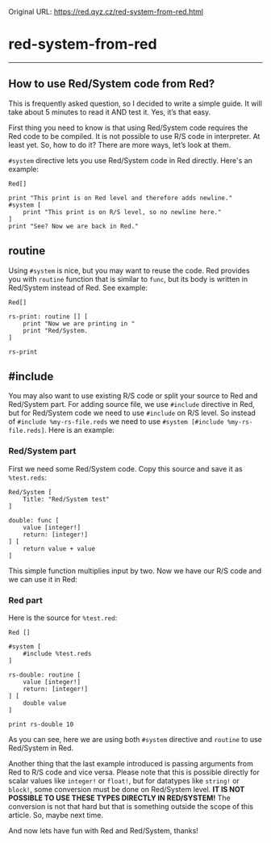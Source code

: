 Original URL: <https://red.qyz.cz/red-system-from-red.html>

# red-system-from-red

* * *

## How to use Red/System code from Red?

This is frequently asked question, so I decided to write a simple guide. It will take about 5 minutes to read it AND test it. Yes, it’s that easy.

First thing you need to know is that using Red/System code requires the Red code to be compiled. It is not possible to use R/S code in interpreter. At least yet. So, how to do it? There are more ways, let’s look at them.

`#system` directive lets you use Red/System code in Red directly. Here's an example:

```
Red[]

print "This print is on Red level and therefore adds newline."
#system [
    print "This print is on R/S level, so no newline here."
]
print "See? Now we are back in Red."
```

## routine

Using `#system` is nice, but you may want to reuse the code. Red provides you with `routine` function that is similar to `func`, but its body is written in Red/System instead of Red. See example:

```
Red[]

rs-print: routine [] [
    print "Now we are printing in "
    print "Red/System.
]

rs-print
```

## #include

You may also want to use existing R/S code or split your source to Red and Red/System part. For adding source file, we use `#include` directive in Red, but for Red/System code we need to use `#include` on R/S level. So instead of `#include %my-rs-file.reds` we need to use `#system [#include %my-rs-file.reds]`. Here is an example:

### Red/System part

First we need some Red/System code. Copy this source and save it as `%test.reds`:

```
Red/System [
    Title: "Red/System test"
]

double: func [
    value [integer!]
    return: [integer!]
] [
    return value + value
]
```

This simple function multiplies input by two. Now we have our R/S code and we can use it in Red:

### Red part

Here is the source for `%test.red`:

```
Red []

#system [
    #include %test.reds
]

rs-double: routine [
    value [integer!]
    return: [integer!]
] [
    double value
]

print rs-double 10
```

As you can see, here we are using both `#system` directive and `routine` to use Red/System in Red.

Another thing that the last example introduced is passing arguments from Red to R/S code and vice versa. Please note that this is possible directly for scalar values like `integer!` or `float!`, but for datatypes like `string!` or `block!`, some conversion must be done on Red/System level. **IT IS NOT POSSIBLE TO USE THESE TYPES DIRECTLY IN RED/SYSTEM!** The conversion is not that hard but that is something outside the scope of this article. So, maybe next time.

And now lets have fun with Red and Red/System, thanks!

